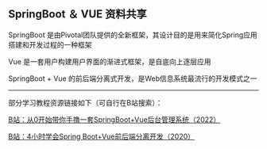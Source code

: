 ## SpringBoot ＆ VUE 资料共享

SpringBoot 是由Pivotal团队提供的全新框架，其设计目的是用来简化Spring应用搭建和开发过程的一种框架

Vue 是一套用户构建用户界面的渐进式框架，是自底向上逐层应用

SpringBoot + Vue 的前后端分离式开发，是Web信息系统最流行的开发模式之一

---

部分学习教程资源链接如下（可自行在B站搜索）：

[B站：从0开始带你手撸一套SpringBoot+Vue后台管理系统（2022）](https://www.bilibili.com/video/BV1U44y1W77D/?spm_id_from=333.337.search-card.all.click)

[B站：4小时学会Spring Boot+Vue前后端分离开发（2020）](https://www.bilibili.com/video/BV137411B7vB?p=1)



